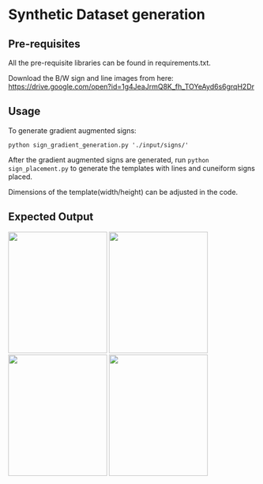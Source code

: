 # Synthetic Dataset generation

## Pre-requisites

All the pre-requisite libraries can be found in requirements.txt.

Download the B/W sign and line images from here: https://drive.google.com/open?id=1g4JeaJrmQ8K_fh_TOYeAyd6s6grqH2Dr

## Usage

To generate gradient augmented signs:

```
python sign_gradient_generation.py './input/signs/'
```

After the gradient augmented signs are generated, run ```python sign_placement.py``` to generate the templates with lines and cuneiform signs placed. 

Dimensions of the template(width/height) can be adjusted in the code.


## Expected Output

<img src="https://i.imgur.com/EVLYMPA.png" width="200" height="245"> <img src="https://i.imgur.com/d8vurLg.png" width="200" height="245"> <img src="https://i.imgur.com/4Y4T297.png" width="200" height="245"> <img src="https://i.imgur.com/SwablId.png" width="200" height="245">

